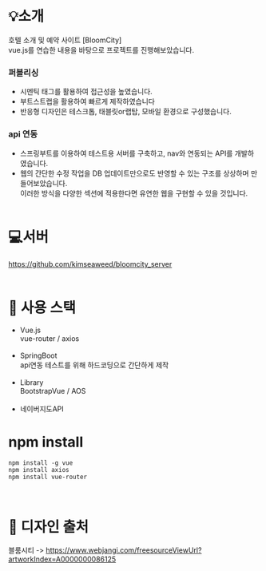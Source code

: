 # 💡소개

호텔 소개 및 예약 사이트 [BloomCity]<br>
vue.js를 연습한 내용을 바탕으로 프로젝트를 진행해보았습니다.


### 퍼블리싱
- 시멘틱 태그를 활용하여 접근성을 높였습니다.
- 부트스트랩을 활용하여 빠르게 제작하였습니다
- 반응형 디자인은 테스크톱, 태블릿or랩탑, 모바일 환경으로 구성했습니다.

### api 연동
- 스프링부트를 이용하여 테스트용 서버를 구축하고, nav와 연동되는 API를 개발하였습니다.
- 웹의 간단한 수정 작업을 DB 업데이트만으로도 반영할 수 있는 구조를 상상하며 만들어보았습니다.<br>이러한 방식을 다양한 섹션에 적용한다면 유연한 웹을 구현할 수 있을 것입니다.
<br><br>

# 💻서버 
https://github.com/kimseaweed/bloomcity_server 
<br> <br>

# 🔧 사용 스택
- Vue.js<br>
vue-router / axios<br><br>
- SpringBoot<br>
api연동 테스트를 위해 하드코딩으로 간단하게 제작<br><br>
- Library<br>
BootstrapVue / AOS <br><br>
- 네이버지도API

# npm install
``npm install -g vue``<br>
``npm install axios``<br>
``npm install vue-router``

<br>

# 🎨 디자인 출처
블룸시티 -> https://www.webjangi.com/freesourceViewUrl?artworkIndex=A0000000086125
